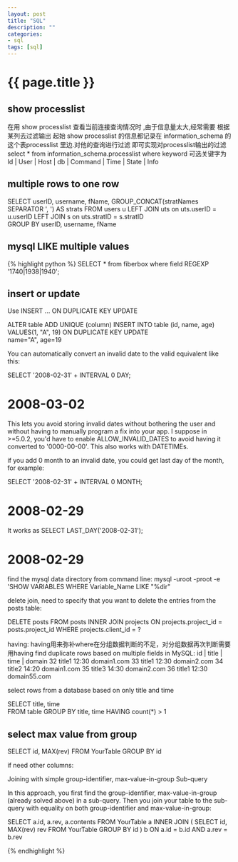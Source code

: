 ```yaml
---
layout: post
title: "SQL"
description: ""
categories:    
- sql
tags: [sql]
---
```

{{ page.title }}
================
## show processlist 
在用 show processlist  查看当前连接查询情况时 ,由于信息量太大,经常需要 根据某列去过滤输出
起始 show processlist   的信息都记录在 information_schema 的这个表processlist 里边.对他的查询进行过滤 即可实现对processlist输出的过滤 
select * from  information_schema.processlist  where  keyword
可选关键字为
 Id | User | Host | db | Command | Time | State | Info

## multiple rows to one row
SELECT userID, username, fName, GROUP_CONCAT(stratNames SEPARATOR ', ') AS strats
FROM users u
LEFT JOIN  uts on uts.userID = u.userID
LEFT JOIN s on uts.stratID  = s.stratID  
GROUP BY userID, username, fName

## mysql LIKE multiple values 
{% highlight python %}
SELECT * from fiberbox where field REGEXP '1740|1938|1940';

## insert or update
Use INSERT ... ON DUPLICATE KEY UPDATE

ALTER table ADD UNIQUE (column)
INSERT INTO table (id, name, age) VALUES(1, "A", 19) ON DUPLICATE KEY UPDATE    
name="A", age=19

You can automatically convert an invalid date to the valid equivalent like this:

SELECT '2008-02-31' + INTERVAL 0 DAY;
# 2008-03-02

This lets you avoid storing invalid dates without bothering the user and without having to manually program a fix into your app. I suppose in >=5.0.2, you'd have to enable ALLOW_INVALID_DATES to avoid having it converted to '0000-00-00'. This also works with DATETIMEs.

if you add 0 month to an invalid date, you could get last day of the month, for example:   

SELECT '2008-02-31' + INTERVAL 0 MONTH;
# 2008-02-29

It works as
SELECT LAST_DAY('2008-02-31');
# 2008-02-29

find the mysql data directory from command line:
mysql -uroot -proot -e 'SHOW VARIABLES WHERE Variable_Name LIKE "%dir"

delete join, need to specify that you want to delete the entries from the posts table:

DELETE posts
FROM posts
INNER JOIN projects ON projects.project_id = posts.project_id
WHERE projects.client_id = ?

having:
having用来弥补where在分组数据判断的不足，对分组数据再次判断需要用having
find duplicate rows based on multiple fields in MySQL:
id | title   | time  | domain
32   title1    12:30   domain1.com
33   title1    12:30   domain2.com
34   title2    14:20   domain1.com
35   title3    14:30   domain2.com
36   title1    12:30   domain55.com

select rows from a database based on only title and time

SELECT title, time  
  FROM table
GROUP BY title, time
  HAVING count(*) > 1

## select max value from group

SELECT id, MAX(rev)
FROM YourTable
GROUP BY id

if need other columns:

Joining with simple group-identifier, max-value-in-group Sub-query

In this approach, you first find the group-identifier, max-value-in-group (already solved above) in a sub-query. Then you join your table to the sub-query with equality on both group-identifier and max-value-in-group:

SELECT a.id, a.rev, a.contents
FROM YourTable a
INNER JOIN (
    SELECT id, MAX(rev) rev
    FROM YourTable
    GROUP BY id
) b ON a.id = b.id AND a.rev = b.rev


{% endhighlight %}
